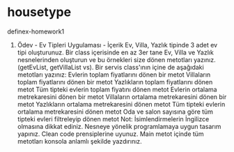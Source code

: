 # housetype
definex-homework1
1. Ödev - Ev Tipleri Uygulaması - İçerik
Ev, Villa, Yazlık tipinde 3 adet ev tipi oluşturunuz.
Bir class içerisinde en az 3er tane Ev, Villa ve Yazlık nesnelerinden oluşturun ve bu örnekleri size dönen metotları yazınız. (getEvList, getVillaList vs).
Bir servis class'ının içine de aşağıdaki metotları yazınız:
Evlerin toplam fiyatlarını dönen bir metot
Villaların toplam fiyatlarını dönen bir metot
Yazlıkların toplam fiyatlarını dönen metot
Tüm tipteki evlerin toplam fiyatını dönen metot
Evlerin ortalama metrekaresini dönen bir metot
Villaların ortalama metrekaresini dönen bir metot
Yazlıkların ortalama metrekaresini dönen metot
Tüm tipteki evlerin ortalama metrekaresini dönen metot
Oda ve salon sayısına göre tüm tipteki evleri filtreleyip dönen metot
Not:
İsimlendirmelerin İngilizce olmasına dikkat ediniz.
Nesneye yönelik programlamaya uygun tasarım yapınız.
Clean code prensiplerine uyunuz.
Main metot içinde tüm metotları konsola anlamlı şekilde yazdırınız.
